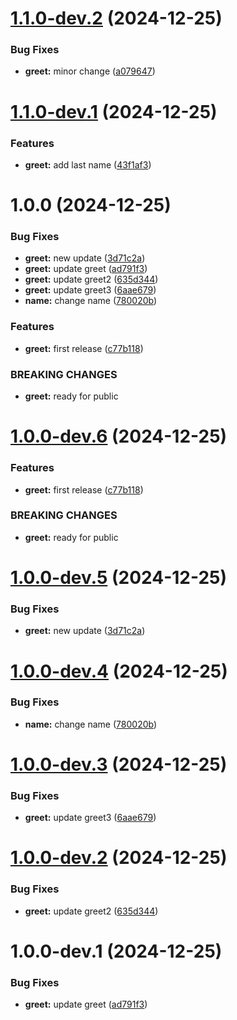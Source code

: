 # [1.1.0-dev.2](https://github.com/abudayah/hello-world/compare/v1.1.0-dev.1...v1.1.0-dev.2) (2024-12-25)


### Bug Fixes

* **greet:** minor change ([a079647](https://github.com/abudayah/hello-world/commit/a0796471b8506b19e8a71839bda058417750dc94))

# [1.1.0-dev.1](https://github.com/abudayah/hello-world/compare/v1.0.0...v1.1.0-dev.1) (2024-12-25)


### Features

* **greet:** add last name ([43f1af3](https://github.com/abudayah/hello-world/commit/43f1af30a75fcaec4009a92b9c5116e0ab9b1621))

# 1.0.0 (2024-12-25)


### Bug Fixes

* **greet:** new update ([3d71c2a](https://github.com/abudayah/hello-world/commit/3d71c2a7873c4a3b4089362cc6c18de5fc0f99eb))
* **greet:** update greet ([ad791f3](https://github.com/abudayah/hello-world/commit/ad791f3db56a4fbf2a9b3628aae4d862f22f3da6))
* **greet:** update greet2 ([635d344](https://github.com/abudayah/hello-world/commit/635d344c87d1f06b90e91233b00e3fd06766d6f6))
* **greet:** update greet3 ([6aae679](https://github.com/abudayah/hello-world/commit/6aae6792fbf2fedc9c510e5adc4dda280fde1a06))
* **name:** change name ([780020b](https://github.com/abudayah/hello-world/commit/780020b8be0d510e1bb1c55b4dc82165b2d16034))


### Features

* **greet:** first release ([c77b118](https://github.com/abudayah/hello-world/commit/c77b11885c1403bf15387ada05d3e02b591673dc))


### BREAKING CHANGES

* **greet:** ready for public

# [1.0.0-dev.6](https://github.com/abudayah/hello-world/compare/v1.0.0-dev.5...v1.0.0-dev.6) (2024-12-25)


### Features

* **greet:** first release ([c77b118](https://github.com/abudayah/hello-world/commit/c77b11885c1403bf15387ada05d3e02b591673dc))


### BREAKING CHANGES

* **greet:** ready for public

# [1.0.0-dev.5](https://github.com/abudayah/hello-world/compare/v1.0.0-dev.4...v1.0.0-dev.5) (2024-12-25)


### Bug Fixes

* **greet:** new update ([3d71c2a](https://github.com/abudayah/hello-world/commit/3d71c2a7873c4a3b4089362cc6c18de5fc0f99eb))

# [1.0.0-dev.4](https://github.com/abudayah/hello-world/compare/v1.0.0-dev.3...v1.0.0-dev.4) (2024-12-25)


### Bug Fixes

* **name:** change name ([780020b](https://github.com/abudayah/hello-world/commit/780020b8be0d510e1bb1c55b4dc82165b2d16034))

# [1.0.0-dev.3](https://github.com/abudayah/hello-world/compare/v1.0.0-dev.2...v1.0.0-dev.3) (2024-12-25)


### Bug Fixes

* **greet:** update greet3 ([6aae679](https://github.com/abudayah/hello-world/commit/6aae6792fbf2fedc9c510e5adc4dda280fde1a06))

# [1.0.0-dev.2](https://github.com/abudayah/hello-world/compare/v1.0.0-dev.1...v1.0.0-dev.2) (2024-12-25)


### Bug Fixes

* **greet:** update greet2 ([635d344](https://github.com/abudayah/hello-world/commit/635d344c87d1f06b90e91233b00e3fd06766d6f6))

# 1.0.0-dev.1 (2024-12-25)


### Bug Fixes

* **greet:** update greet ([ad791f3](https://github.com/abudayah/hello-world/commit/ad791f3db56a4fbf2a9b3628aae4d862f22f3da6))
